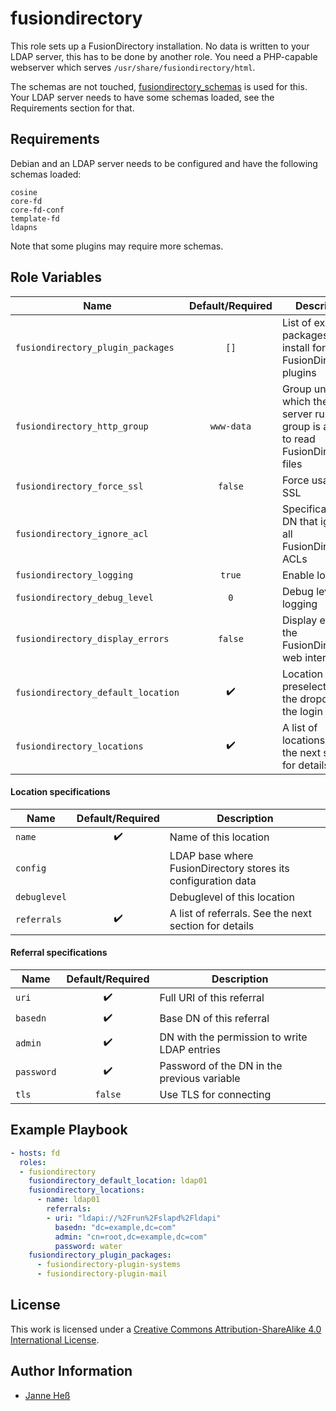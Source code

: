 # fusiondirectory

This role sets up a FusionDirectory installation.
No data is written to your LDAP server, this has to be done by another role.
You need a PHP-capable webserver which serves `/usr/share/fusiondirectory/html`.

The schemas are not touched, [fusiondirectory_schemas](https://github.com/stuvusIT/fusiondirectory_schemas) is used for this.
Your LDAP server needs to have some schemas loaded, see the Requirements section for that.

## Requirements

Debian and an LDAP server needs to be configured and have the following schemas loaded:

```
cosine
core-fd
core-fd-conf
template-fd
ldapns
```

Note that some plugins may require more schemas.

## Role Variables

| Name                               | Default/Required   | Description                                                                                  |
|------------------------------------|:------------------:|----------------------------------------------------------------------------------------------|
| `fusiondirectory_plugin_packages`  | `[]`               | List of extra apt packages to install for FusionDirectory plugins                            |
| `fusiondirectory_http_group`       | `www-data`         | Group under which the web server runs. This group is allowed to read FusionDirectory's files |
| `fusiondirectory_force_ssl`        | `false`            | Force usage of SSL                                                                           |
| `fusiondirectory_ignore_acl`       |                    | Specification of a DN that ignores all FusionDirectory ACLs                                  |
| `fusiondirectory_logging`          | `true`             | Enable logging                                                                               |
| `fusiondirectory_debug_level`      | `0`                | Debug level for logging                                                                      |
| `fusiondirectory_display_errors`   | `false`            | Display errors in the FusionDirectory web interface                                          |
| `fusiondirectory_default_location` | :heavy_check_mark: | Location that is preselected in the dropdown at the login screen                             |
| `fusiondirectory_locations`        | :heavy_check_mark: | A list of locations. See the next section for details                                        |

#### Location specifications

| Name         | Default/Required   | Description                                                   |
|--------------|:------------------:|---------------------------------------------------------------|
| `name`       | :heavy_check_mark: | Name of this location                                         |
| `config`     |                    | LDAP base where FusionDirectory stores its configuration data |
| `debuglevel` |                    | Debuglevel of this location                                   |
| `referrals`  | :heavy_check_mark: | A list of referrals. See the next section for details         |

#### Referral specifications

| Name       | Default/Required   | Description                                  |
|------------|:------------------:|----------------------------------------------|
| `uri`      | :heavy_check_mark: | Full URI of this referral                    |
| `basedn`   | :heavy_check_mark: | Base DN of this referral                     |
| `admin`    | :heavy_check_mark: | DN with the permission to write LDAP entries |
| `password` | :heavy_check_mark: | Password of the DN in the previous variable  |
| `tls`      | `false`            | Use TLS for connecting                       |


## Example Playbook

```yml
- hosts: fd
  roles:
  - fusiondirectory
    fusiondirectory_default_location: ldap01
    fusiondirectory_locations:
      - name: ldap01
        referrals:
        - uri: "ldapi://%2Frun%2Fslapd%2Fldapi"
          basedn: "dc=example,dc=com"
          admin: "cn=root,dc=example,dc=com"
          password: water
    fusiondirectory_plugin_packages:
      - fusiondirectory-plugin-systems
      - fusiondirectory-plugin-mail
```

## License

This work is licensed under a [Creative Commons Attribution-ShareAlike 4.0 International License](http://creativecommons.org/licenses/by-sa/4.0/).

## Author Information

- [Janne Heß](https://github.com/dasJ)
